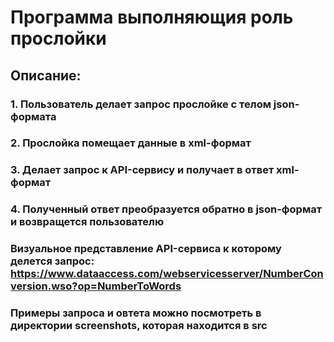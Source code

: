 # Программа выполняющия роль прослойки
## Описание: 
### 1. Пользователь делает запрос прослойке с телом json-формата
### 2. Прослойка помещает данные в xml-формат
### 3. Делает запрос к API-сервису и получает в ответ xml-формат
### 4. Полученный ответ преобразуется обратно в json-формат и возвращется пользователю
###
### Визуальное представление API-сервиса к которому делется запрос: https://www.dataaccess.com/webservicesserver/NumberConversion.wso?op=NumberToWords
###
### Примеры запроса и овтета можно посмотреть в директории screenshots, которая находится в src
